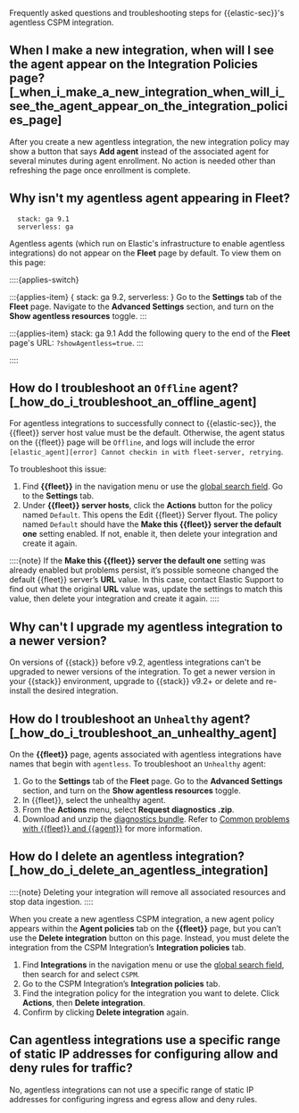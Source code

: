 Frequently asked questions and troubleshooting steps for {{elastic-sec}}'s agentless CSPM integration.


## When I make a new integration, when will I see the agent appear on the Integration Policies page? [_when_i_make_a_new_integration_when_will_i_see_the_agent_appear_on_the_integration_policies_page]

After you create a new agentless integration, the new integration policy may show a button that says **Add agent** instead of the associated agent for several minutes during agent enrollment. No action is needed other than refreshing the page once enrollment is complete.

## Why isn't my agentless agent appearing in Fleet?

```{applies_to}
  stack: ga 9.1
  serverless: ga
```

Agentless agents (which run on Elastic's infrastructure to enable agentless integrations) do not appear on the **Fleet** page by default. To view them on this page:


::::{applies-switch}

:::{applies-item} { stack: ga 9.2, serverless: }
Go to the **Settings** tab of the **Fleet** page. Navigate to the **Advanced Settings** section, and turn on the **Show agentless resources** toggle.
:::

:::{applies-item} stack: ga 9.1
Add the following query to the end of the **Fleet** page's URL: `?showAgentless=true`. 
:::

::::


## How do I troubleshoot an `Offline` agent? [_how_do_i_troubleshoot_an_offline_agent]

For agentless integrations to successfully connect to {{elastic-sec}}, the {{fleet}} server host value must be the default. Otherwise, the agent status on the {{fleet}} page will be `Offline`, and logs will include the error `[elastic_agent][error] Cannot checkin in with fleet-server, retrying`.

To troubleshoot this issue:

1. Find **{{fleet}}** in the navigation menu or use the [global search field](/explore-analyze/find-and-organize/find-apps-and-objects.md). Go to the **Settings** tab.
2. Under **{{fleet}} server hosts**, click the **Actions** button for the policy named `Default`. This opens the Edit {{fleet}} Server flyout. The policy named `Default` should have the **Make this {{fleet}} server the default one** setting enabled. If not, enable it, then delete your integration and create it again.

::::{note}
If the **Make this {{fleet}} server the default one** setting was already enabled but problems persist, it’s possible someone changed the default {{fleet}} server’s **URL** value. In this case, contact Elastic Support to find out what the original **URL** value was, update the settings to match this value, then delete your integration and create it again.
::::

## Why can't I upgrade my agentless integration to a newer version?

On versions of {{stack}} before v9.2, agentless integrations can't be upgraded to newer versions of the integration. To get a newer version in your {{stack}} environment, upgrade to {{stack}} v9.2+ or delete and re-install the desired integration.


## How do I troubleshoot an `Unhealthy` agent? [_how_do_i_troubleshoot_an_unhealthy_agent]

On the **{{fleet}}** page, agents associated with agentless integrations have names that begin with `agentless`. To troubleshoot an `Unhealthy` agent:

1. Go to the **Settings** tab of the **Fleet** page. Go to the **Advanced Settings** section, and turn on the **Show agentless resources** toggle.
2. In {{fleet}}, select the unhealthy agent. 
3. From the **Actions** menu, select **Request diagnostics .zip**. 
4. Download and unzip the [diagnostics bundle](/troubleshoot/ingest/fleet/common-problems.md#trb-collect-agent-diagnostics). Refer to [Common problems with {{fleet}} and {{agent}}](/troubleshoot/ingest/fleet/common-problems.md) for more information.


## How do I delete an agentless integration? [_how_do_i_delete_an_agentless_integration]

::::{note}
Deleting your integration will remove all associated resources and stop data ingestion.
::::


When you create a new agentless CSPM integration, a new agent policy appears within the **Agent policies** tab on the **{{fleet}}** page, but you can’t use the **Delete integration** button on this page. Instead, you must delete the integration from the CSPM Integration’s **Integration policies** tab.

1. Find **Integrations** in the navigation menu or use the [global search field](/explore-analyze/find-and-organize/find-apps-and-objects.md), then search for and select `CSPM`.
2. Go to the CSPM Integration’s **Integration policies** tab.
3. Find the integration policy for the integration you want to delete. Click **Actions**, then **Delete integration**.
4. Confirm by clicking **Delete integration** again.

## Can agentless integrations use a specific range of static IP addresses for configuring allow and deny rules for traffic?

No, agentless integrations can not use a specific range of static IP addresses for configuring ingress and egress allow and deny rules.
